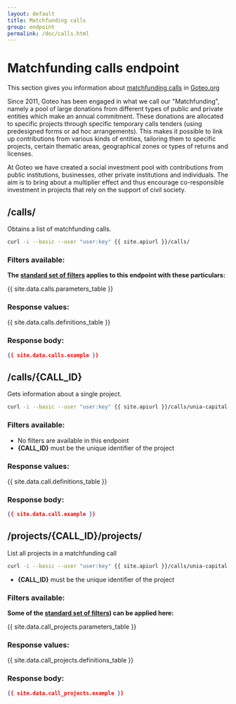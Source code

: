 ```yaml
---
layout: default
title: Matchfunding calls
group: endpoint
permalink: /doc/calls.html
---
```

# Matchfunding calls endpoint

This section gives you information about [matchfunding calls](https://www.goteo.org/service/resources) in [Goteo.org](http://goteo.org)

Since 2011, Goteo has been engaged in what we call our "Matchfunding", namely a pool of large donations from different types of public and private entities which make an annual commitment. These donations are allocated to specific projects through specific temporary calls tenders (using predesigned forms or ad hoc arrangements). This makes it possible to link up contributions from various kinds of entities, tailoring them to specific projects, certain thematic areas, geographical zones or types of returns and licenses.

At Goteo we have created a social investment pool with contributions from public institutions, businesses, other private institutions and individuals. The aim is to bring about a multiplier effect and thus encourage co-responsible investment in projects that rely on the support of civil society.


<a name="calls"></a>
## /calls/

Obtains a list of matchfunding calls.

```bash
curl -i --basic --user "user:key" {{ site.apiurl }}/calls/
```

### Filters available:

**The [standard set of filters](/doc/filters/) applies to this endpoint with these particulars:**

{{ site.data.calls.parameters_table }}

### Response values:

{{ site.data.calls.definitions_table }}

### Response body:

```json
{{ site.data.calls.example }}
```

<a name="project"></a>
## /calls/{CALL_ID}

Gets information about a single project.

```bash
curl -i --basic --user "user:key" {{ site.apiurl }}/calls/unia-capital-riego
```

### Filters available:

* No filters are available in this endpoint
* **{CALL_ID}** must be the unique identifier of the project

### Response values:

{{ site.data.call.definitions_table }}

### Response body:

```json
{{ site.data.call.example }}
```

<a name="call"></a>
## /projects/{CALL_ID}/projects/

List all projects in a matchfunding call

```bash
curl -i --basic --user "user:key" {{ site.apiurl }}/calls/unia-capital-riego/projects/
```

* **{CALL_ID}** must be the unique identifier of the project

### Filters available:

**Some of the [standard set of filters](filters.html)) can be applied here:**

{{ site.data.call_projects.parameters_table }}

### Response values:

{{ site.data.call_projects.definitions_table }}

### Response body:

```json
{{ site.data.call_projects.example }}
```
